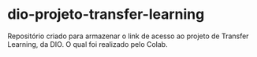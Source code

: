 # dio-projeto-transfer-learning
Repositório criado para armazenar o link de acesso ao projeto de Transfer Learning, da DIO. O qual foi realizado pelo Colab.
